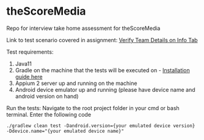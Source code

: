 # theScoreMedia
Repo for interview take home assessment for theScoreMedia

Link to test scenario covered in assignment: [Verify Team Details on Info Tab](https://docs.google.com/document/d/1SjiK4f8M02ISsKFlbSwg6Ct_hkijnE9PmPDYhkPaao0/edit)

Test requirements:
1. Java11
2. Gradle on the machine that the tests will be executed on - [Installation guide here](https://gradle.org/install/)
3. Appium 2 server up and running on the machine
4. Android device emulator up and running (please have device name and android version on hand)

Run the tests:
Navigate to the root project folder in your cmd or bash terminal.  Enter the following code

`./gradlew clean test -Dandroid.version={your emulated device version} -Ddevice.name="{your emulated device name}"`
